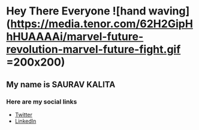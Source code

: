 # Hey There Everyone ![hand waving](https://media.tenor.com/62H2GipHhHUAAAAi/marvel-future-revolution-marvel-future-fight.gif =200x200)
## My name is **SAURAV KALITA** 

### Here are my social links
- [Twitter](https://twitter.com/SKalita0221)
- [LinkedIn](https://www.linkedin.com/in/saurav-kalita-24230923b/)

<!--
**SauravKalita22/SauravKalita22** is a ✨ _special_ ✨ repository because its `README.md` (this file) appears on your GitHub profile.

Here are some ideas to get you started:

- 🔭 I’m currently working on ...
- 🌱 I’m currently learning ...
- 👯 I’m looking to collaborate on ...
- 🤔 I’m looking for help with ...
- 💬 Ask me about ...
- 📫 How to reach me: ...
- 😄 Pronouns: ...
- ⚡ Fun fact: ...
-->
